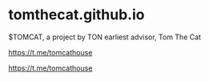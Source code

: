 # tomthecat.github.io
$TOMCAT, a project by TON earliest advisor, Tom The Cat

https://t.me/tomcathouse

https://t.me/tomcathouse
